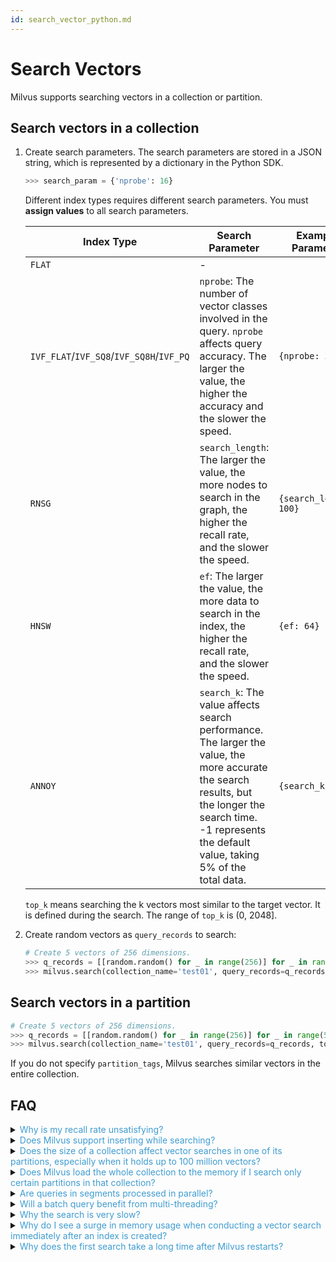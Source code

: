 ```yaml
---
id: search_vector_python.md
---
```


# Search Vectors

Milvus supports searching vectors in a collection or partition.

## Search vectors in a collection

1. Create search parameters. The search parameters are stored in a JSON string, which is represented by a dictionary in the Python SDK.

   ```python
   >>> search_param = {'nprobe': 16}
   ```

   <div class="alert note">
   Different index types requires different search parameters. You must <b>assign values</b> to all search parameters.
   </div>

   | Index Type | Search Parameter | Example Parameter | Range |
   | ---------- | --------------- | ----------------- | ----- |
   | `FLAT` | - | | - |
   | `IVF_FLAT`/`IVF_SQ8`/`IVF_SQ8H`/`IVF_PQ` | `nprobe`: The number of vector classes involved in the query. `nprobe` affects query accuracy. The larger the value, the higher the accuracy and the slower the speed.         | `{nprobe: 32}`         | CPU: [1, nlist] </br> GPU: [1, min(2048, nlist)]   |
   | `RNSG`                                | `search_length`: The larger the value, the more nodes to search in the graph, the higher the recall rate, and the slower the speed.                         | `{search_length: 100}` | [10, 300]      |
   | `HNSW`                               | `ef`: The larger the value, the more data to search in the index, the higher the recall rate, and the slower the speed.                                    | `{ef: 64}`            | [`top_k`, 4096] |
   | `ANNOY`                              | `search_k`: The value affects search performance. The larger the value, the more accurate the search results, but the longer the search time.</br>-1 represents the default value, taking 5% of the total data. | `{search_k: -1}`    | {-1} ∪ [`top_k`, n × n_trees] |

   <div class="alert note">
   <code>top_k</code> means searching the k vectors most similar to the target vector. It is defined during the search. The range of <code>top_k</code> is (0, 2048].
   </div>

2. Create random vectors as `query_records` to search:

   ```python
   # Create 5 vectors of 256 dimensions.
   >>> q_records = [[random.random() for _ in range(256)] for _ in range(5)]
   >>> milvus.search(collection_name='test01', query_records=q_records, top_k=2, params=search_param)
   ```

## Search vectors in a partition

```python
# Create 5 vectors of 256 dimensions.
>>> q_records = [[random.random() for _ in range(256)] for _ in range(5)]
>>> milvus.search(collection_name='test01', query_records=q_records, top_k=1, partition_tags=['tag01'], params=search_param)
```

<div class="alert note">
If you do not specify <code>partition_tags</code>, Milvus searches similar vectors in the entire collection.
</div>


## FAQ

<details>
<summary><font color="#3f9cd1">Why is my recall rate unsatisfying?</font></summary>
You can increase the value of <code>nprobe</code> when searching from a client. The greater the value, the more accurate the result, and the more time it takes. See <a href="milvus_operation.md">Learn Milvus Operation</a> for more information.

</details>
<details>
<summary><font color="#3f9cd1">Does Milvus support inserting while searching?</font></summary>
Yes.
</details>
<details>
<summary><font color="#3f9cd1">Does the size of a collection affect vector searches in one of its partitions, especially when it holds up to 100 million vectors?</font></summary>
No. If you have specified partitions when conducting a vector search, Milvus searches the specified partitions only.
</details>
<details>
<summary><font color="#3f9cd1">Does Milvus load the whole collection to the memory if I search only certain partitions in that collection?</font></summary>
No, Milvus only loads the partitions to search.
</details>
<details>
<summary><font color="#3f9cd1">Are queries in segments processed in parallel?</font></summary>
<p>Yes. But the parallelism processing mechanism varies with Milvus versions.
</p>
<p>
Suppose a collection has multiple segments, then when a query request comes in:
<ul>
<li>CPU-only Milvus processes the segment reading tasks and the segment searching tasks in pipeline.</li>
<li>On top of the abovementioned pipeline mechanism, GPU-enabled Milvus distributes the segments among the available GPUs.</li>
</ul>
</p>
<p>
See <a href="https://medium.com/unstructured-data-service/how-does-milvus-schedule-query-tasks-2ca38d7bc2f2">How Does Milvus Schedule Query Tasks</a> for more information.
</p>

</details>
<details>
<summary><font color="#3f9cd1">Will a batch query benefit from multi-threading?</font></summary>
If your batch query is on a small scale (<code>nq</code> < 64), Milvus combines the query requests, in which case multi-threading helps.

Otherwise, the resources are already exhausted, hence multi-threading does not help much.
</details>
<details>
<summary><font color="#3f9cd1">Why the search is very slow?</font></summary>
Check if the value of <code>cache.cache_size</code> in <strong>server_config.yaml</strong> is greater than the size of the collection.
</details>
<details>
<summary><font color="#3f9cd1">Why do I see a surge in memory usage when conducting a vector search immediately after an index is created?</font></summary>
This is because:

- Milvus loads the newly created index file to the memory for the vector search.

- The original vector files used to create the index are not yet released from the memory, because the size of original vector files and the index file has not exceeded the upper limit specified by <code>cache.cache_size</code>.
</details>
<details>
<summary><font color="#3f9cd1">Why does the first search take a long time after Milvus restarts?</font></summary>
This is because, after restarting, Milvus needs to load data from the disk to the memory for the first vector search. You can set <code>preload_collection</code> in <strong>server_config.yaml</strong> and load as many collections as the memory permits. Milvus loads collections to the memory each time it restarts. 

Otherwise, you can call <code>load_collection()</code> to load collections to the memory.

</details>
